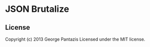 JSON Brutalize
==============

## License
Copyright (c) 2013 George Pantazis
Licensed under the MIT license.
